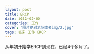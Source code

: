 ```yaml
---
layout: post
title: ERCP
date: 2022-05-06
categories: 工作
cover: '图片绝对地址或者img/2.jpg'
tags: 临床 工作 ERCP
---
```


从年初开始学ERCP到现在，已经4个多月了。
